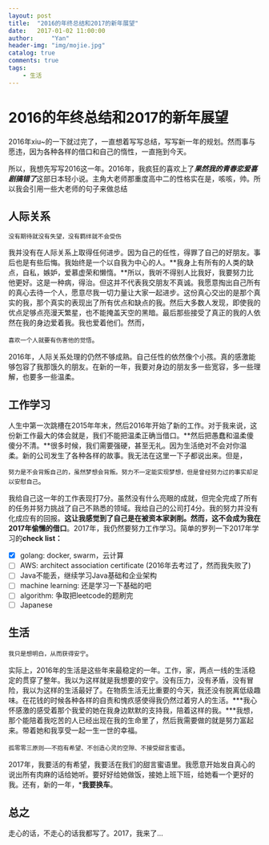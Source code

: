 ```yaml
---
layout: post
title:  "2016的年终总结和2017的新年展望"
date:   2017-01-02 11:00:00
author:     "Yan"
header-img: "img/mojie.jpg"
catalog: true
comments: true
tags:
    - 生活
---
```


# 2016的年终总结和2017的新年展望

2016年xiu~的一下就过完了，一直想着写写总结，写写新一年的规划。然而事与愿违，因为各种各样的借口和自己的惰性，一直拖到今天。

所以，我想先写写2016这一年。2016年，我疯狂的喜欢上了***果然我的青春恋爱喜剧搞错了***这部日本轻小说。主角大老师那重度高中二的性格实在是，咳咳，帅。所以我会引用一些大老师的句子来做总结

## 人际关系

`没有期待就没有失望，没有羁绊就不会受伤`

我并没有在人际关系上取得任何进步。因为自己的任性，得罪了自己的好朋友。事后也是有些后悔。我始终是一个以自我为中心的人。**我身上有所有的人类的缺点，自私，嫉妒，爱慕虚荣和懒惰。**所以，我听不得别人比我好，我要努力比他更好。这是一种病，得治。但这并不代表我交朋友不真诚。我愿意掏出自己所有的真心去待一个人，愿意尽我一切力量让大家一起进步。这份真心交出的是那个真实的我，那个真实的表现出了所有优点和缺点的我。然后大多数人发现，即使我的优点足够点亮漫天繁星，也不能掩盖天空的黑暗。最后那些接受了真正的我的人依然在我的身边爱着我。我也爱着他们。然而，

`喜欢一个人就要有伤害他的觉悟`。

2016年，人际关系处理的仍然不够成熟。自己任性的依然像个小孩。真的感激能够包容了我那饿久的朋友。在新的一年，我要对身边的朋友多一些宽容，多一些理解，也要多一些温柔。

## 工作学习

人生中第一次跳槽在2015年年末，然后2016年开始了新的工作。对于我来说，这份新工作最大的体会就是，我们不能把温柔正确当借口。**然后把愚蠢和温柔傻傻分不清。**很多时候，我们需要强硬，甚至无礼。因为生活绝对不会对你温柔。新的公司发生了各种各样的故事。我无法在这里一下子都说出来。但是，

`努力是不会背叛自己的，虽然梦想会背叛。努力不一定能实现梦想，但是曾经努力过的事实却足以安慰自己`。

我给自己这一年的工作表现打7分。虽然没有什么亮眼的成就，但完全完成了所有的任务并努力挑战了自己不熟悉的领域。我给自己的公司打4分。我的努力并没有化成应有的回报。**这让我感觉到了自己是在被资本家剥削。然而，这不会成为我在2017年偷懒的借口**。2017年，我仍然要努力工作学习。简单的罗列一下2017年学习的**check list：**

- [X] golang: docker, swarm，云计算
- [ ] AWS: architect association certificate (2016年去考过了，然而我失败了)
- [ ] Java不能丢，继续学习Java基础和企业架构
- [ ] machine learning: 还是学习一下基础的吧
- [ ] algorithm: 争取把leetcode的题刷完 
- [ ] Japanese

## 生活


`我只是想明白，从而获得安宁`。

实际上，2016年的生活是这些年来最稳定的一年。工作，家，两点一线的生活稳定的贯穿了整年。我以为这样就是我想要的安宁。没有压力，没有矛盾，没有冒险，我以为这样的生活最好了。在物质生活无比重要的今天，我还没有脱离低级趣味。在花钱的时候各种各样的自责和愧疚感使得我仍然过着穷人的生活。***我心怀感激的感受着那个我爱的她在我身边默默的支持我，陪着这样的我。***我想，那个能陪着我吃苦的人已经出现在我的生命里了，然后我需要做的就是努力富起来。带着她和我享受一起一生一世的幸福。

`孤零零三原则——不抱有希望、不创造心灵的空隙、不接受甜言蜜语`。

2017年，我要活的有希望，我要活在我们的甜言蜜语里。我愿意开始发自真心的说出所有肉麻的话给她听。要好好给她做饭，接她上班下班，给她看一个更好的我。还有，新的一年，***我要换车**。

## 总之

走心的话，不走心的话我都写了。2017，我来了...
